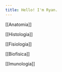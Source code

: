 ```yaml
---
title: Hello! I'm Ryan.
---
```

[[Anatomia]]

[[Histologia]]

[[Fisiologia]]

[[Biofísica]]

[[Imunologia]]